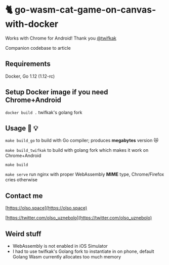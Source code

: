 # 🐈 go-wasm-cat-game-on-canvas-with-docker

Works with Chrome for Android! Thank you [@twifkak](https://github.com/twifkak)

Companion codebase to article

## Requirements
Docker, Go 1.12 (1.12-rc)

## Setup Docker image if you need Chrome+Android
`docker build .` twifkak's golang fork

## Usage 🔧 💡
`make build_go` to build with Go compiler; produces __megabytes__ version 😿

`make build_twifkak` to build with golang fork which makes it work on Chrome+Android

`make build`

`make serve` run nginx with proper WebAssembly __MIME__ type, Chrome/Firefox cries otherwise

## Contact me
[https://olso.space](https://olso.space)

[https://twitter.com/olso_uznebolo](https://twitter.com/olso_uznebolo)

## Weird stuff

* WebAssembly is not enabled in iOS Simulator
* I had to use twifkak's Golang fork to instantiate in on phone, default Golang Wasm currently allocates too much memory
